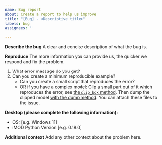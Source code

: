 ```yaml
---
name: Bug report
about: Create a report to help us improve
title: "[Bug] - <Descriptive title>"
labels: bug
assignees: ''

---
```


**Describe the bug**
A clear and concise description of what the bug is.

**Reproduce**
The more information you can provide us, the quicker we respond and fix the problem.

1. What error message do you get?
2. Can you create a minimum reproducible example?
    - Can you create a small script that reproduces the error?
    - OR if you have a complex model: Clip a small part out of it which reproduces the error, see [the ``clip_box`` method](https://deltares.github.io/imod-python/api/generated/mf6/imod.mf6.Modflow6Simulation.clip_box.html). Then dump the clipped model [with the dump method](https://deltares.github.io/imod-python/api/generated/mf6/imod.mf6.Modflow6Simulation.dump.html). You can attach these files to the issue.

**Desktop (please complete the following information):**
 - OS: [e.g. Windows 11]
 - iMOD Python Version [e.g. 0.18.0]

**Additional context**
Add any other context about the problem here.
